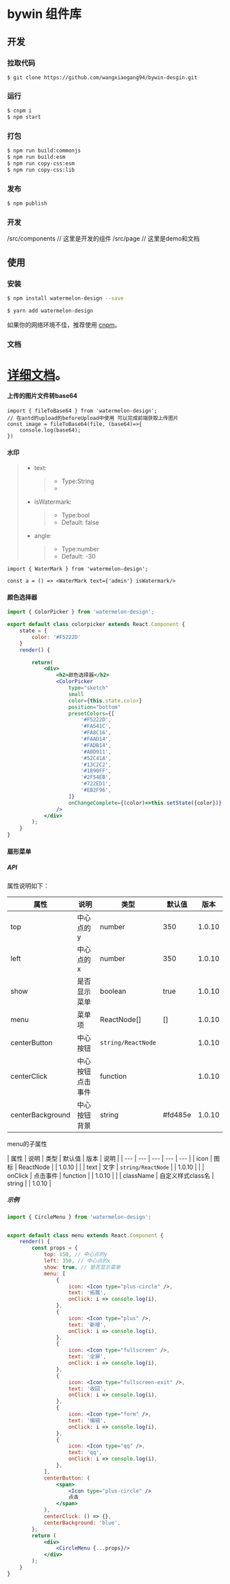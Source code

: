 # bywin 组件库

## 开发
### 拉取代码
```
$ git clone https://github.com/wangxiaogang94/bywin-desgin.git
```
### 运行
```bash
$ cnpm i
$ npm start
```
### 打包 
```bash
$ npm run build:commonjs
$ npm run build:esm
$ npm run copy-css:esm
$ npm run copy-css:lib
```

### 发布

```bash
$ npm publish
```

### 开发

/src/components // 这里是开发的组件
/src/page // 这里是demo和文档

## 使用


### 安装

```bash
$ npm install watermelon-design --save
```

```bash
$ yarn add watermelon-design
```

如果你的网络环境不佳，推荐使用 [cnpm](https://github.com/cnpm/cnpm)。

### 文档

[详细文档](https://wangxiaogang94.github.io/watermelon-design/build/index.html)。
================================================
#### 上传的图片文件转base64
```
import { fileToBase64 } from 'watermelon-design';
// 在antd的upload的beforeUpload中使用 可以完成前端获取上传图片
const image = fileToBase64(file, (base64)=>{
    console.log(base64);
})
```
#### 水印
> - text:
>   > - Type:String
>   > - 
> - isWatermark:
>   > - Type:bool
>   > - Default: false
> - angle:
>   > - Type:number
>   > - Default: -30
```
import { WaterMark } from 'watermelon-design';

const a = () => <WaterMark text={'admin'} isWatermark/>
```

#### 颜色选择器 

```jsx
import { ColorPicker } from 'watermelon-design';

export default class colorpicker extends React.Component {
    state = {
        color: '#F5222D'
    }
    render() {

        return(
            <div>
                <h2>颜色选择器</h2>
                <ColorPicker
                    type="sketch"
                    small
                    color={this.state.color}
                    position="bottom"
                    presetColors={[
                        '#F5222D',
                        '#FA541C',
                        '#FA8C16',
                        '#FAAD14',
                        '#FADB14',
                        '#A0D911',
                        '#52C41A',
                        '#13C2C2',
                        '#1890FF',
                        '#2F54EB',
                        '#722ED1',
                        '#EB2F96',
                    ]}
                    onChangeComplete={(color)=>this.setState({color})}
                />
            </div>
        );
    }
}

```

#### 扇形菜单

##### API

属性说明如下：

| 属性 | 说明 | 类型 | 默认值 | 版本 |
| --- | --- | --- | --- | --- |
| top | 中心点的y | number | 350 | 1.0.10 |
| left | 中心点的x | number | 350 | 1.0.10 |
| show | 是否显示菜单 | boolean | true | 1.0.10 |
| menu | 菜单项 | ReactNode[] | [] | 1.0.10 |
| centerButton | 中心按钮 | `string/ReactNode` | | 1.0.10 |
| centerClick | 中心按钮点击事件 | function | | 1.0.10 |
| centerBackground | 中心按钮背景 | string | #fd485e | 1.0.10 |

menu的子属性

| 属性 | 说明 | 类型 | 默认值 | 版本 | 说明 |
| --- | --- | --- | --- | --- |
| icon | 图标 | ReactNode | | 1.0.10 | |
| text | 文字 | `string/ReactNode` | | 1.0.10 | |
| onClick | 点击事件 | function | | 1.0.10 | |
| className | 自定义样式class名 | string | | 1.0.10 | 

##### 示例

```jsx
import { CircleMenu } from 'watermelon-design';


export default class menu extends React.Component {
    render() {
        const props = {
            top: 150, // 中心点的y
            left: 350, // 中心点的x
            show: true, // 是否显示菜单
            menu: [
                {
                    icon: <Icon type="plus-circle" />,
                    text: '拓展',
                    onClick: i => console.log(i),
                },
                {
                    icon: <Icon type="plus" />,
                    text: '新增',
                    onClick: i => console.log(i),
                },
                {
                    icon: <Icon type="fullscreen" />,
                    text: '全屏',
                    onClick: i => console.log(i),
                },
                {
                    icon: <Icon type="fullscreen-exit" />,
                    text: '收回',
                    onClick: i => console.log(i),
                },
                {
                    icon: <Icon type="form" />,
                    text: '编辑',
                    onClick: i => console.log(i),
                },
                {
                    icon: <Icon type="qq" />,
                    text: 'qq',
                    onClick: i => console.log(i),
                },
            ],
            centerButton: (
                <span>
                    <Icon type="plus-circle" />
                    点击
                </span>
            ),
            centerClick: () => {},
            centerBackground: 'blue',
        };
        return (
            <div>
                <CircleMenu {...props}/>
            </div>
        );
    }
}

```